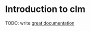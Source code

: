 # Introduction to clm

TODO: write [great documentation](http://jacobian.org/writing/what-to-write/)
